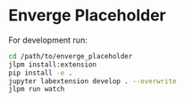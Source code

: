 # Enverge Placeholder

For development run:
```bash
cd /path/to/enverge_placeholder
jlpm install:extension
pip install -e .
jupyter labextension develop . --overwrite
jlpm run watch
```